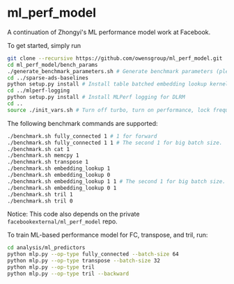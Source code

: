 # ml_perf_model
A continuation of Zhongyi's ML performance model work at Facebook.

To get started, simply run
```bash
git clone --recursive https://github.com/owensgroup/ml_perf_model.git
cd ml_perf_model/bench_params
./generate_benchmark_parameters.sh # Generate benchmark parameters (please modify the GPU memory size in the script).
cd ../sparse-ads-baselines
python setup.py install # Install table batched embedding lookup kernel.
cd ../mlperf-logging
python setup.py install # Install MLPerf logging for DLRM
cd ..
source ./init_vars.sh # Turn off turbo, turn on performance, lock frequency, etc.
```

The following benchmark commands are supported:
```bash
./benchmark.sh fully_connected 1 # 1 for forward
./benchmark.sh fully_connected 1 1 # The second 1 for big batch size.
./benchmark.sh cat 1
./benchmark.sh memcpy 1
./benchmark.sh transpose 1
./benchmark.sh embedding_lookup 1
./benchmark.sh embedding_lookup 0
./benchmark.sh embedding_lookup 1 1 # The second 1 for big batch size.
./benchmark.sh embedding_lookup 0 1
./benchmark.sh tril 1
./benchmark.sh tril 0
```

Notice: This code also depends on the private `facebookexternal/ml_perf_model` repo.

To train ML-based performance model for FC, transpose, and tril, run:
```bash
cd analysis/ml_predictors
python mlp.py --op-type fully_connected --batch-size 64
python mlp.py --op-type transpose --batch-size 32
python mlp.py --op-type tril
python mlp.py --op-type tril --backward
```